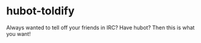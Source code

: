 # hubot-toldify
Always wanted to tell off your friends in IRC? Have hubot? Then this is what you want!
